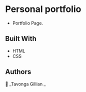 # Personal portfolio

- Portfolio Page.

## Built With

- HTML
- CSS

## Authors

👤 _Tavonga Gillian _
